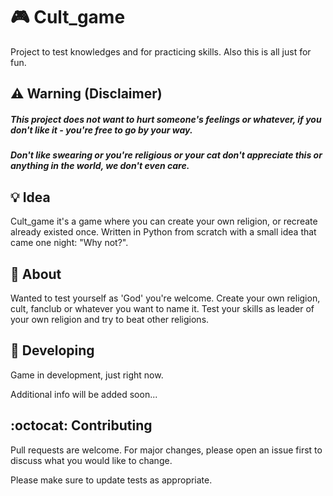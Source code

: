 # :video_game: Cult_game

Project to test knowledges and for practicing skills. Also this is all just for fun.

## :warning: Warning (Disclaimer)
##### This project does not want to hurt someone's feelings or whatever, if you don't like it - you're free to go by your way. 
##### Don't like swearing or you're religious or your cat don't appreciate this or anything in the world, we don't even care.

## :bulb: Idea

Cult_game it's a game where you can create your own religion, or recreate already existed once. Written in Python from scratch with a small idea that came one night: "Why not?".

## :page_facing_up: About 

Wanted to test yourself as 'God' you're welcome. Create your own religion, cult, fanclub or whatever you want to name it. Test your skills as leader of your own religion and try to beat other religions.

## :hammer: Developing

Game in development, just right now.

Additional info will be added soon...

## :octocat: Contributing

Pull requests are welcome. For major changes, please open an issue first to discuss what you would like to change.

Please make sure to update tests as appropriate. 
